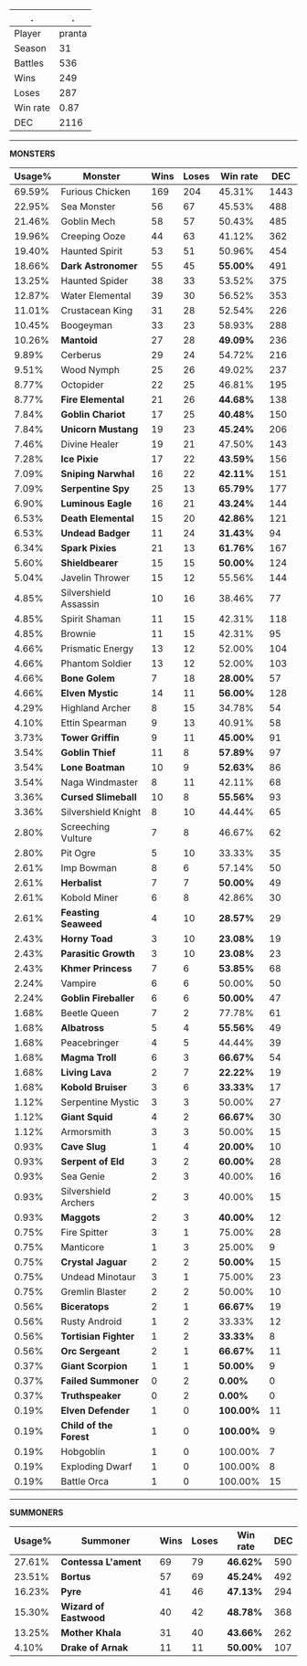 .|.
|-|-
Player|pranta
Season|31
Battles|536
Wins|249
Loses|287
Win rate|0.87
DEC|2116

---
**MONSTERS**

Usage%|Monster|Wins|Loses|Win rate|DEC|
-|-|-|-|-|-|
69.59%|Furious Chicken|169|204|45.31%|1443|
22.95%|Sea Monster|56|67|45.53%|488|
21.46%|Goblin Mech|58|57|50.43%|485|
19.96%|Creeping Ooze|44|63|41.12%|362|
19.40%|Haunted Spirit|53|51|50.96%|454|
18.66%|**Dark Astronomer**|55|45|**55.00%**|491|
13.25%|Haunted Spider|38|33|53.52%|375|
12.87%|Water Elemental|39|30|56.52%|353|
11.01%|Crustacean King|31|28|52.54%|226|
10.45%|Boogeyman|33|23|58.93%|288|
10.26%|**Mantoid**|27|28|**49.09%**|236|
9.89%|Cerberus|29|24|54.72%|216|
9.51%|Wood Nymph|25|26|49.02%|237|
8.77%|Octopider|22|25|46.81%|195|
8.77%|**Fire Elemental**|21|26|**44.68%**|138|
7.84%|**Goblin Chariot**|17|25|**40.48%**|150|
7.84%|**Unicorn Mustang**|19|23|**45.24%**|206|
7.46%|Divine Healer|19|21|47.50%|143|
7.28%|**Ice Pixie**|17|22|**43.59%**|156|
7.09%|**Sniping Narwhal**|16|22|**42.11%**|151|
7.09%|**Serpentine Spy**|25|13|**65.79%**|177|
6.90%|**Luminous Eagle**|16|21|**43.24%**|144|
6.53%|**Death Elemental**|15|20|**42.86%**|121|
6.53%|**Undead Badger**|11|24|**31.43%**|94|
6.34%|**Spark Pixies**|21|13|**61.76%**|167|
5.60%|**Shieldbearer**|15|15|**50.00%**|124|
5.04%|Javelin Thrower|15|12|55.56%|144|
4.85%|Silvershield Assassin|10|16|38.46%|77|
4.85%|Spirit Shaman|11|15|42.31%|118|
4.85%|Brownie|11|15|42.31%|95|
4.66%|Prismatic Energy|13|12|52.00%|104|
4.66%|Phantom Soldier|13|12|52.00%|103|
4.66%|**Bone Golem**|7|18|**28.00%**|57|
4.66%|**Elven Mystic**|14|11|**56.00%**|128|
4.29%|Highland Archer|8|15|34.78%|54|
4.10%|Ettin Spearman|9|13|40.91%|58|
3.73%|**Tower Griffin**|9|11|**45.00%**|91|
3.54%|**Goblin Thief**|11|8|**57.89%**|97|
3.54%|**Lone Boatman**|10|9|**52.63%**|86|
3.54%|Naga Windmaster|8|11|42.11%|68|
3.36%|**Cursed Slimeball**|10|8|**55.56%**|93|
3.36%|Silvershield Knight|8|10|44.44%|65|
2.80%|Screeching Vulture|7|8|46.67%|62|
2.80%|Pit Ogre|5|10|33.33%|35|
2.61%|Imp Bowman|8|6|57.14%|50|
2.61%|**Herbalist**|7|7|**50.00%**|49|
2.61%|Kobold Miner|6|8|42.86%|30|
2.61%|**Feasting Seaweed**|4|10|**28.57%**|29|
2.43%|**Horny Toad**|3|10|**23.08%**|19|
2.43%|**Parasitic Growth**|3|10|**23.08%**|23|
2.43%|**Khmer Princess**|7|6|**53.85%**|68|
2.24%|Vampire|6|6|50.00%|50|
2.24%|**Goblin Fireballer**|6|6|**50.00%**|47|
1.68%|Beetle Queen|7|2|77.78%|61|
1.68%|**Albatross**|5|4|**55.56%**|49|
1.68%|Peacebringer|4|5|44.44%|39|
1.68%|**Magma Troll**|6|3|**66.67%**|54|
1.68%|**Living Lava**|2|7|**22.22%**|19|
1.68%|**Kobold Bruiser**|3|6|**33.33%**|17|
1.12%|Serpentine Mystic|3|3|50.00%|27|
1.12%|**Giant Squid**|4|2|**66.67%**|30|
1.12%|Armorsmith|3|3|50.00%|15|
0.93%|**Cave Slug**|1|4|**20.00%**|10|
0.93%|**Serpent of Eld**|3|2|**60.00%**|28|
0.93%|Sea Genie|2|3|40.00%|16|
0.93%|Silvershield Archers|2|3|40.00%|15|
0.93%|**Maggots**|2|3|**40.00%**|12|
0.75%|Fire Spitter|3|1|75.00%|28|
0.75%|Manticore|1|3|25.00%|9|
0.75%|**Crystal Jaguar**|2|2|**50.00%**|15|
0.75%|Undead Minotaur|3|1|75.00%|23|
0.75%|Gremlin Blaster|2|2|50.00%|10|
0.56%|**Biceratops**|2|1|**66.67%**|19|
0.56%|Rusty Android|1|2|33.33%|12|
0.56%|**Tortisian Fighter**|1|2|**33.33%**|8|
0.56%|**Orc Sergeant**|2|1|**66.67%**|11|
0.37%|**Giant Scorpion**|1|1|**50.00%**|9|
0.37%|**Failed Summoner**|0|2|**0.00%**|0|
0.37%|**Truthspeaker**|0|2|**0.00%**|0|
0.19%|**Elven Defender**|1|0|**100.00%**|11|
0.19%|**Child of the Forest**|1|0|**100.00%**|9|
0.19%|Hobgoblin|1|0|100.00%|7|
0.19%|Exploding Dwarf|1|0|100.00%|8|
0.19%|Battle Orca|1|0|100.00%|15|

---
**SUMMONERS**

Usage%|Summoner|Wins|Loses|Win rate|DEC|
-|-|-|-|-|-|
27.61%|**Contessa L'ament**|69|79|**46.62%**|590|
23.51%|**Bortus**|57|69|**45.24%**|492|
16.23%|**Pyre**|41|46|**47.13%**|294|
15.30%|**Wizard of Eastwood**|40|42|**48.78%**|368|
13.25%|**Mother Khala**|31|40|**43.66%**|262|
4.10%|**Drake of Arnak**|11|11|**50.00%**|107|
